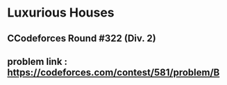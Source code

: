 # Luxurious Houses

## CCodeforces Round #322 (Div. 2)

## problem link : https://codeforces.com/contest/581/problem/B